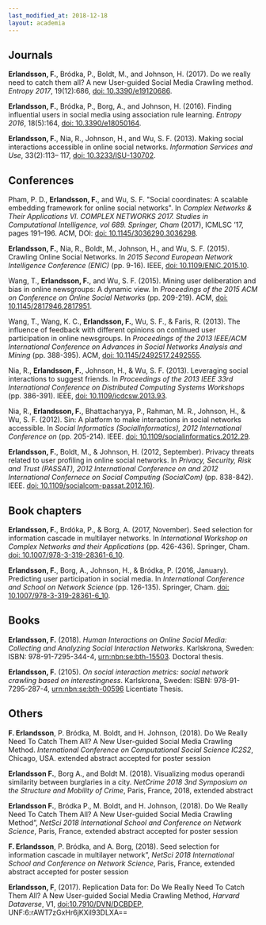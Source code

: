 ```yaml
---
last_modified_at: 2018-12-18
layout: academia
---
```


<!-- https://libguides.murdoch.edu.au/APA/home -->

## Journals

**Erlandsson, F.**, Bródka, P., Boldt, M., and Johnson, H. (2017). Do we really need to catch them all? A new User-guided Social Media Crawling method. *Entropy 2017*, 19(12):686, [doi: 10.3390/e19120686](https://doi.org/10.3390/e19120686).

**Erlandsson, F.**, Bródka, P., Borg, A., and Johnson, H. (2016). Finding influential users in social media using association rule learning. *Entropy 2016*, 18(5):164, [doi: 10.3390/e18050164](https://doi.org/10.3390/e18050164).

**Erlandsson, F.**, Nia, R., Johnson, H., and Wu, S. F. (2013). Making social interactions accessible in online social networks. *Information Services and Use*, 33(2):113– 117, [doi: 10.3233/ISU-130702](https://doi.org/10.3233/ISU-130702).

## Conferences

Pham, P. D., **Erlandsson, F.**, and Wu, S. F. "Social coordinates: A scalable embedding framework for online social networks". In *Complex Networks & Their Applications VI. COMPLEX NETWORKS 2017. Studies in Computational Intelligence, vol 689. Springer, Cham* (2017), ICMLSC ’17, pages 191–196. ACM, DOI: [doi: 10.1145/3036290.3036298](https://dx.doi.org/10.1145/3036290.3036298).

**Erlandsson, F.**, Nia, R., Boldt, M., Johnson, H., and Wu, S. F. (2015). Crawling Online Social Networks. In *2015 Second European Network Intelligence Conference (ENIC)* (pp. 9-16). IEEE, [doi: 10.1109/ENIC.2015.10](https://doi.org/10.1109/ENIC.2015.10).

Wang, T., **Erlandsson, F.**, and Wu, S. F. (2015). Mining user deliberation and bias in online newsgroups: A dynamic view. In *Proceedings of the 2015 ACM on Conference on Online Social Networks* (pp. 209-219). ACM, [doi: 10.1145/2817946.2817951](https://doi.org/10.1145/2817946.2817951).

Wang, T., Wang, K. C., **Erlandsson, F.**, Wu, S. F., & Faris, R. (2013). The influence of feedback with different opinions on continued user participation in online newsgroups. In *Proceedings of the 2013 IEEE/ACM International Conference on Advances in Social Networks Analysis and Mining* (pp. 388-395). ACM, [doi: 10.1145/2492517.2492555](https://doi.org/10.1145/2492517.2492555).

Nia, R., **Erlandsson, F.**, Johnson, H., & Wu, S. F. (2013). Leveraging social interactions to suggest friends. In *Proceedings of the 2013 IEEE 33rd International Conference on Distributed Computing Systems Workshops* (pp. 386-391). IEEE, [doi: 10.1109/icdcsw.2013.93](https://doi.org/10.1109/icdcsw.2013.93).

Nia, R., **Erlandsson, F.**, Bhattacharyya, P., Rahman, M. R., Johnson, H., & Wu, S. F. (2012). Sin: A platform to make interactions in social networks accessible. In *Social Informatics (SocialInformatics), 2012 International Conference on* (pp. 205-214). IEEE. [doi: 10.1109/socialinformatics.2012.29](https://doi.org/10.1109/socialinformatics.2012.29).

**Erlandsson, F.**, Boldt, M., & Johnson, H. (2012, September). Privacy threats related to user profiling in online social networks. In *Privacy, Security, Risk and Trust (PASSAT), 2012 International Conference on and 2012 International Confernece on Social Computing (SocialCom)* (pp. 838-842). IEEE. [doi: 10.1109/socialcom-passat.2012.16)](https://doi.org/10.1109/socialcom-passat.2012.16).

## Book chapters

**Erlandsson, F.**, Brdóka, P., & Borg, A. (2017, November). Seed selection for information cascade in multilayer networks. In *International Workshop on Complex Networks and their Applications* (pp. 426-436). Springer, Cham. [doi: 10.1007/978-3-319-28361-6_10](https://doi.org/10.1007/978-3-319-28361-6_10).

**Erlandsson, F.**, Borg, A., Johnson, H., & Bródka, P. (2016, January). Predicting user participation in social media. In *International Conference and School on Network Science* (pp. 126-135). Springer, Cham. [doi: 10.1007/978-3-319-28361-6_10](https://doi.org/10.1007/978-3-319-28361-6_10).

## Books

**Erlandsson, F.** (2018). *Human Interactions on Online Social Media: Collecting and Analyzing Social Interaction Networks*. Karlskrona, Sweden: ISBN: 978-91-7295-344-4, [urn:nbn:se:bth-15503](http://urn.kb.se/resolve?urn=urn%3Anbn%3Ase%3Abth-15503). Doctoral thesis.

**Erlandsson, F.** (2105). *On social interaction metrics: social network crawling based on interestingness*. Karlskrona, Sweden: ISBN: 978-91-7295-287-4, [urn:nbn:se:bth-00596](http://urn.kb.se/resolve?urn=urn%3Anbn%3Ase%3Abth-00596) Licentiate Thesis.

## Others

**F. Erlandsson**, P. Bródka, M. Boldt, and H. Johnson, (2018). Do We Really Need To Catch Them All? A New User-guided Social Media Crawling Method. *International Conference on Computational Social Science IC2S2*, Chicago, USA. extended abstract accepted for poster session

**Erlandsson F.**, Borg A., and Boldt M. (2018). Visualizing modus operandi similarity between burglaries in a city. *NetCrime 2018 3nd Symposium on the Structure and Mobility of Crime*, Paris, France, 2018, extended abstract

**Erlandsson F.**, Bródka P., M. Boldt, and H. Johnson, (2018). Do We Really Need To Catch Them All? A New User-guided Social Media Crawling Method”, *NetSci 2018 International School and Conference on Network Science*, Paris, France, extended abstract accepted for poster session

**F. Erlandsson**, P. Bródka, and A. Borg, (2018). Seed selection for information cascade in multilayer network”, *NetSci 2018 International School and Conference on Network Science*, Paris, France, extended abstract accepted for poster session

**Erlandsson, F**, (2017). Replication Data for: Do We Really Need To Catch Them All? A New User-guided Social Media Crawling Method, *Harvard Dataverse*, V1, [doi:10.7910/DVN/DCBDEP](https://doi.org/10.7910/DVN/DCBDEP), UNF:6:rAWT7zGxHr6jKXil93DLXA==
